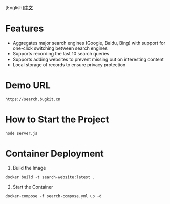 [English][中文](https://github.com/celine-crystal/search-website/README-CN.MD)
# Features
- Aggregates major search engines (Google, Baidu, Bing) with support for one-click switching between search engines
- Supports recording the last 10 search queries
- Supports adding websites to prevent missing out on interesting content
- Local storage of records to ensure privacy protection

# Demo URL
```shell
https://search.bugkit.cn
```

# How to Start the Project

```shell
node server.js
```

# Container Deployment

1. Build the Image
```shell
docker build -t search-website:latest .
```

2. Start the Container
```shell
docker-compose -f search-compose.yml up -d
```
